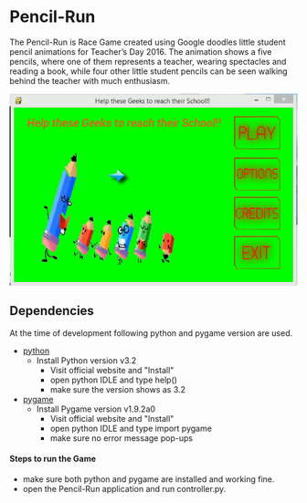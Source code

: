 # Pencil-Run

The Pencil-Run is Race Game created using Google doodles little student pencil animations for Teacher’s Day 2016. The animation shows a five pencils, where one of them represents a teacher, wearing spectacles and reading a book, while four other little student pencils can be seen walking behind the teacher with much enthusiasm.

![detail-view](./PencilRun/readme-pics/detail-view.gif)
 
## Dependencies

At the time of development following python and pygame version are used.
* [python](https://www.python.org/)
    * Install Python version v3.2
        * Visit official website and "Install"
        * open python IDLE and type help()
        * make sure the version shows as 3.2
* [pygame](http://pygame.org/)
    * Install Pygame version v1.9.2a0
        * Visit official website and "Install"
        * open python IDLE and type import pygame
        * make sure no error message pop-ups

#### Steps to run the Game
 * make sure both python and pygame are installed and working fine.
 * open the Pencil-Run application and run controller.py.
